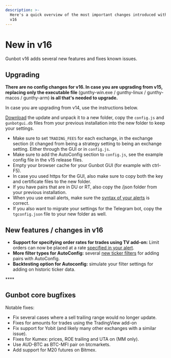 ```yaml
---
description: >-
  Here's a quick overview of the most important changes introduced with Gunbot
  v16
---
```


# New in v16

Gunbot v16 adds several new features and fixes known issues.

## **Upgrading**

**There are no config changes for v16. In case you are upgrading from v15, replacing only the executable file** \(gunthy-win.exe / gunthy-linux / gunthy-macos / gunthy-arm\) **is all that's needed to upgrade.**

In case you are upgrading from v14, use the instructions below.

[Download](../../setup-and-general-settings/installation/download.md) the update and unpack it to a new folder, copy the `config.js` and `gunbotgui.db` files from your previous installation into the new folder to keep your settings.

* Make sure to set `TRADING_FEES` for each exchange, in the exchange section \(it changed from being a strategy setting to being an exchange setting. Either through the GUI or in `config.js`.
* Make sure to add the AutoConfig section to `config.js`, see the example config file in the v15 release files.
* Empty your browser cache for your Gunbot GUI \(for example with ctrl-F5\).
* In case you used https for the GUI, also make sure to copy both the key and certificate files to the new folder.
* If you have pairs that are in DU or RT, also copy the /json folder from your previous installation.
* When you use email alerts, make sure the [syntax of your alerts](../../how-to-work-with-gunbot/extras/tradingview-add-on/#alert-message-contents) is correct.
* If you also want to migrate your settings for the Telegram bot, copy the `tgconfig.json` file to your new folder as well.

## New features / changes in v16

* **Support for specifying order rates for trades using TV add-on:** Limit orders can now be placed at a rate [specified in your alert](../../how-to-work-with-gunbot/extras/tradingview-add-on/#alert-message-contents). 
* **More filter types for AutoConfig:** several [new ticker filters](../../how-to-work-with-gunbot/extras/autoconfig.md#ticker-filters) for adding pairs with AutoConfig.
* **Backtesting option for Autoconfig:** simulate your filter settings for adding on historic ticker data.

\*\*\*\*

## **Gunbot core bugfixes**

Notable fixes:

* Fix several cases where a sell trailing range would no longer update. 
* Fixes for amounts for trades using the TradingView add-on
* Fix support for Yobit \(and likely many other exchanges with a similar issue\).
* Fixes for Kumex: prices, ROE trailing and UTA on \(MM only\).
* Use AUD-BTC as BTC-MFI pair on btcmarkets.
* Add support for M20 futures on Bitmex.

